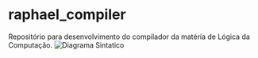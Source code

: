 # raphael_compiler
Repositório para desenvolvimento do compilador da matéria de Lógica da Computação.
![Diagrama Sintatico](https://github.com/raphacosta27/raphael_compiler/blob/master/DS%20-%20H1.png)
